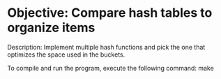 # Objective: Compare hash tables to organize items
Description: Implement multiple hash functions and pick the one that optimizes the space used in the buckets.

To compile and run the program, execute the following command: make
